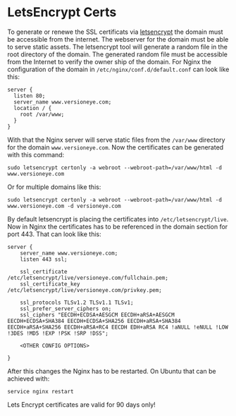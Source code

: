 # LetsEncrypt Certs


To generate or renewe the SSL certificats via [letsencrypt](https://letsencrypt.org) the domain must be accessible from the internet. The webserver for the domain must be able to serve static assets. The letsencrypt tool will generate a random file in the root directory of the domain. The generated random file must be accessible from the Internet to verify the owner ship of the domain. For Nginx the configuration of the domain in `/etc/nginx/conf.d/default.conf` can look like this: 

```
server {
  listen 80;
  server_name www.versioneye.com;
  location / {
    root /var/www;
  }
}
```

With that the Nginx server will serve static files from the `/var/www` directory for the domain `www.versioneye.com`. Now the certificates can be generated with this command: 

```
sudo letsencrypt certonly -a webroot --webroot-path=/var/www/html -d www.versioneye.com
```

Or for multiple domains like this:

```
sudo letsencrypt certonly -a webroot --webroot-path=/var/www/html -d www.versioneye.com -d versioneye.com
```

By default letsencrypt is placing the certificates into `/etc/letsencrypt/live`. Now in Nginx the certificates has to be referenced in the domain section for port 443. That can look like this:

```
server {
    server_name www.versioneye.com;
    listen 443 ssl;

    ssl_certificate /etc/letsencrypt/live/versioneye.com/fullchain.pem;
    ssl_certificate_key /etc/letsencrypt/live/versioneye.com/privkey.pem;

    ssl_protocols TLSv1.2 TLSv1.1 TLSv1;
    ssl_prefer_server_ciphers on;
    ssl_ciphers "EECDH+ECDSA+AESGCM EECDH+aRSA+AESGCM EECDH+ECDSA+SHA384 EECDH+ECDSA+SHA256 EECDH+aRSA+SHA384 EECDH+aRSA+SHA256 EECDH+aRSA+RC4 EECDH EDH+aRSA RC4 !aNULL !eNULL !LOW !3DES !MD5 !EXP !PSK !SRP !DSS";
 
    <OTHER CONFIG OPTIONS>
 
}
```

After this changes the Nginx has to be restarted. On Ubuntu that can be achieved with: 

```
service nginx restart
```

Lets Encrypt certificates are valid for 90 days only!
